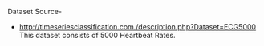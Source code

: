 Dataset Source- <br>
- http://timeseriesclassification.com./description.php?Dataset=ECG5000 <br>
This dataset consists of 5000 Heartbeat Rates.
